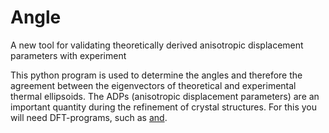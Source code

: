 # Angle
A new tool for validating theoretically derived anisotropic displacement parameters with experiment

This python program is used to determine the angles and therefore the agreement between the eigenvectors of theoretical and experimental thermal ellipsoids. The ADPs (anisotropic displacement parameters) are an important quantity during the refinement of crystal structures. 
For this you will need DFT-programs, such as [](Vasp) [and](https://github.com/atztogo/phonopy).
